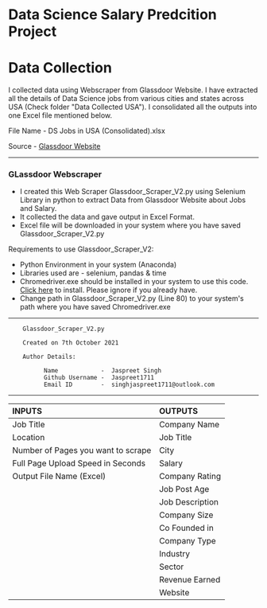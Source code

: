 # Data Science Salary Predcition Project


# Data Collection

<p>I collected data using Webscraper from Glassdoor Website. I have extracted all the details of Data Science jobs from various cities and states across USA (Check folder "Data Collected USA"). I consolidated all the outputs into one Excel file mentioned below.</p> 
        
File Name -  DS Jobs in USA (Consolidated).xlsx
  
Source - [Glassdoor Website](www.glassdoor.com)
  
 --------------------------------------------------------------- 
 
  ### GLassdoor Webscraper
  
  - I created this Web Scraper Glassdoor_Scraper_V2.py using Selenium Library in python to extract Data from Glassdoor Website about Jobs and Salary.
  - It collected the data and gave output in Excel Format.
  - Excel file will be downloaded in your system where you have saved Glassdoor_Scraper_V2.py
 
 
  Requirements to use Glassdoor_Scraper_V2:
  - Python Environment in your system (Anaconda)
  - Libraries used are - selenium, pandas & time
  - Chromedriver.exe should be installed in your system to use this code. [Click here](https://chromedriver.chromium.org/downloads) to install. Please ignore if you already have.
  - Change path in Glassdoor_Scraper_V2.py (Line 80) to your system's path where you have saved Chromedriver.exe      
 
  ----------------------------------------------------------------      
        Glassdoor_Scraper_V2.py

        Created on 7th October 2021

        Author Details:
               
              Name            -  Jaspreet Singh
              Github Username -  Jaspreet1711
              Email ID        -  singhjaspreet1711@outlook.com
  -----------------------------------------------------------------  
  
   |              INPUTS                |     OUTPUTS    |     
   | :--------------------------------- |:-------------- |
   | Job Title                          | Company Name   | 
   | Location                           | Job Title      |
   | Number of Pages you want to scrape | City           |
   | Full Page Upload Speed in Seconds  | Salary         |
   | Output File Name (Excel)           | Company Rating |
   |                                    | Job Post Age   |
   |                                    | Job Description|
   |                                    | Company Size   |
   |                                    | Co Founded in  |
   |                                    | Company Type   |
   |                                    | Industry       |
   |                                    | Sector         |
   |                                    | Revenue Earned |
   |                                    | Website        |
